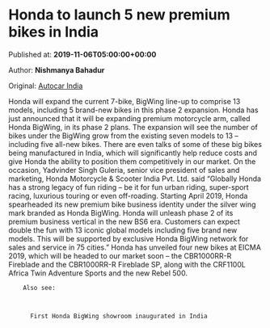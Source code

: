 
# Honda to launch 5 new premium bikes in India

Published at: **2019-11-06T05:00:00+00:00**

Author: **Nishmanya Bahadur**

Original: [Autocar India](https://www.autocarindia.com/bike-news/honda-to-expand-its-premium-bigwing-range-in-phase-2-414780)

Honda will expand the current 7-bike, BigWing line-up to comprise 13 models, including 5 brand-new bikes in this phase 2 expansion.
Honda has just announced that it will be expanding premium motorcycle arm, called Honda BigWing, in its phase 2 plans. The expansion will see the number of bikes under the BigWing grow from the existing seven models to 13 – including five all-new bikes. There are even talks of some of these big bikes being manufactured in India, which will significantly help reduce costs and give Honda the ability to position them competitively in our market.
On the occasion, Yadvinder Singh Guleria, senior vice president of sales and marketing, Honda Motorcycle & Scooter India Pvt. Ltd. said
“Globally Honda has a strong legacy of fun riding – be it for fun urban riding, super-sport racing, luxurious touring or even off-roading. Starting April 2019, Honda spearheaded its new premium bike business identity under the silver wing mark branded as Honda BigWing. Honda will unleash phase 2 of its premium business vertical in the new BS6 era. Customers can expect double the fun with 13 iconic global models including five brand new models. This will be supported by exclusive Honda BigWing network for sales and service in 75 cities.”
Honda has unveiled four new bikes at EICMA 2019, which will be headed to our market soon – the CBR1000RR-R Fireblade and the CBR1000RR-R Fireblade SP, along with the CRF1100L Africa Twin Adventure Sports and the new Rebel 500.

        Also see:
      

        
          First Honda BigWing showroom inaugurated in India
        
      
